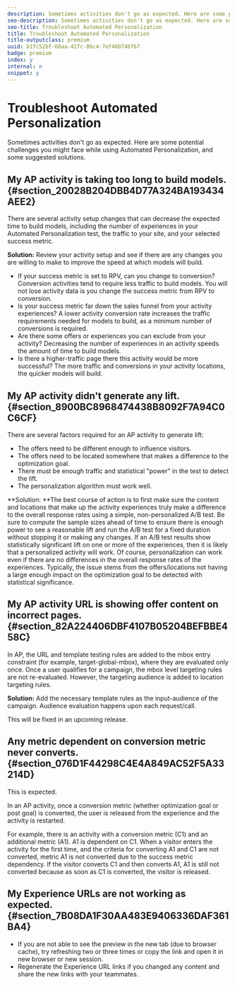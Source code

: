 ```yaml
---
description: Sometimes activities don't go as expected. Here are some potential challenges you might face while using Automated Personalization, and some suggested solutions.
seo-description: Sometimes activities don't go as expected. Here are some potential challenges you might face while using Automated Personalization, and some suggested solutions.
seo-title: Troubleshoot Automated Personalization
title: Troubleshoot Automated Personalization
title-outputclass: premium
uuid: b1fc52bf-68aa-42fc-86c4-7ef460746f67
badge: premium
index: y
internal: n
snippet: y
---
```


# Troubleshoot Automated Personalization

Sometimes activities don't go as expected. Here are some potential challenges you might face while using Automated Personalization, and some suggested solutions.

## My AP activity is taking too long to build models. {#section_20028B204DBB4D77A324BA193434AEE2}

There are several activity setup changes that can decrease the expected time to build models, including the number of experiences in your Automated Personalization test, the traffic to your site, and your selected success metric.

**Solution:** Review your activity setup and see if there are any changes you are willing to make to improve the speed at which models will build.

* If your success metric is set to RPV, can you change to conversion? Conversion activities tend to require less traffic to build models. You will not lose activity data is you change the success metric from RPV to conversion. 
* Is your success metric far down the sales funnel from your activity experiences? A lower activity conversion rate increases the traffic requirements needed for models to build, as a minimum number of conversions is required. 
* Are there some offers or experiences you can exclude from your activity? Decreasing the number of experiences in an activity speeds the amount of time to build models. 
* Is there a higher-traffic page there this activity would be more successful? The more traffic and conversions in your activity locations, the quicker models will build.

## My AP activity didn't generate any lift. {#section_8900BC8968474438B8092F7A94C0C6CF}

There are several factors required for an AP activity to generate lift:

* The offers need to be different enough to influence visitors. 
* The offers need to be located somewhere that makes a difference to the optimization goal. 
* There must be enough traffic and statistical "power" in the test to detect the lift. 
* The personalization algorithm must work well.

**Solution: **The best course of action is to first make sure the content and locations that make up the activity experiences truly make a difference to the overall response rates using a simple, non-personalized A/B test. Be sure to compute the sample sizes ahead of time to ensure there is enough power to see a reasonable lift and run the A/B test for a fixed duration without stopping it or making any changes. If an A/B test results show statistically significant lift on one or more of the experiences, then it is likely that a personalized activity will work. Of course, personalization can work even if there are no differences in the overall response rates of the experiences. Typically, the issue stems from the offers/locations not having a large enough impact on the optimization goal to be detected with statistical significance.

## My AP activity URL is showing offer content on incorrect pages. {#section_82A224406DBF4107B05204BEFBBE458C}

In AP, the URL and template testing rules are added to the mbox entry constraint (for example, target-global-mbox), where they are evaluated only once. Once a user qualifies for a campaign, the mbox level targeting rules are not re-evaluated. However, the targeting audience is added to location targeting rules.

**Solution:** Add the necessary template rules as the input-audience of the campaign. Audience evaluation happens upon each request/call.

This will be fixed in an upcoming release.

## Any metric dependent on conversion metric never converts. {#section_076D1F44298C4E4A849AC52F5A33214D}

This is expected.

In an AP activity, once a conversion metric (whether optimization goal or post goal) is converted, the user is released from the experience and the activity is restarted.

For example, there is an activity with a conversion metric (C1) and an additional metric (A1). A1 is dependent on C1. When a visitor enters the activity for the first time, and the criteria for converting A1 and C1 are not converted, metric A1 is not converted due to the success metric dependency. If the visitor converts C1 and then converts A1, A1 is still not converted because as soon as C1 is converted, the visitor is released.

## My Experience URLs are not working as expected. {#section_7B08DA1F30AA483E9406336DAF361BA4}

* If you are not able to see the preview in the new tab (due to browser cache), try refreshing two or three times or copy the link and open it in new browser or new session. 
* Regenerate the Experience URL links if you changed any content and share the new links with your teammates.

